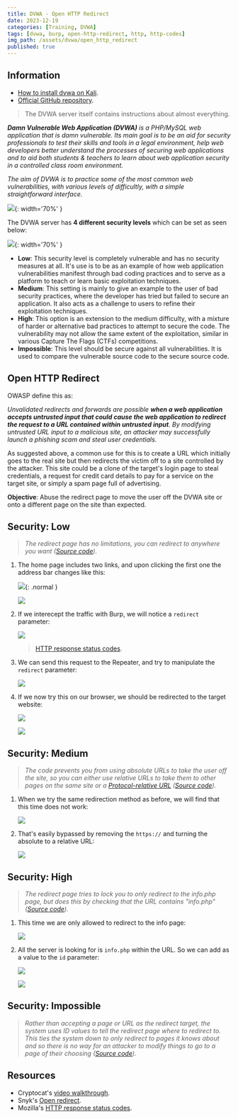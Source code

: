 ```yaml
---
title: DVWA - Open HTTP Redirect
date: 2023-12-19
categories: [Training, DVWA]
tags: [dvwa, burp, open-http-redirect, http, http-codes]
img_path: /assets/dvwa/open_http_redirect
published: true
---
```


## Information

- [How to install dvwa on Kali](https://www.kali.org/tools/dvwa/).
- [Official GitHub repository](https://github.com/digininja/DVWA).

> The DVWA server itself contains instructions about almost everything.

_**Damn Vulnerable Web Application (DVWA)** is a PHP/MySQL web application that is damn vulnerable. Its main goal is to be an aid for security professionals to test their skills and tools in a legal environment, help web developers better understand the processes of securing web applications and to aid both students & teachers to learn about web application security in a controlled class room environment._

_The aim of DVWA is to practice some of the most common web vulnerabilities, with various levels of difficultly, with a simple straightforward interface._

![](dvwa_home.png){: width='70%' }

The DVWA server has **4 different security levels** which can be set as seen below:

![](security_levels.png){: width='70%' }

- **Low**: This security level is completely vulnerable and has no security measures at all. It's use is to be as an example of how web application vulnerabilities manifest through bad coding practices and to serve as a platform to teach or learn basic exploitation techniques.
- **Medium**: This setting is mainly to give an example to the user of bad security practices, where the developer has tried but failed to secure an application. It also acts as a challenge to users to refine their exploitation techniques.
- **High**: This option is an extension to the medium difficulty, with a mixture of harder or alternative bad practices to attempt to secure the code. The vulnerability may not allow the same extent of the exploitation, similar in various Capture The Flags (CTFs) competitions.
- **Impossible**: This level should be secure against all vulnerabilities. It is used to compare the vulnerable source code to the secure source code.

## Open HTTP Redirect

 OWASP define this as:

_Unvalidated redirects and forwards are possible **when a web application accepts untrusted input that could cause the web application to redirect the request to a URL contained within untrusted input**. By modifying untrusted URL input to a malicious site, an attacker may successfully launch a phishing scam and steal user credentials._

As suggested above, a common use for this is to create a URL which initially goes to the real site but then redirects the victim off to a site controlled by the attacker. This site could be a clone of the target's login page to steal credentials, a request for credit card details to pay for a service on the target site, or simply a spam page full of advertising.

**Objective**: Abuse the redirect page to move the user off the DVWA site or onto a different page on the site than expected.

## Security: Low
> _The redirect page has no limitations, you can redirect to anywhere you want ([Source code](https://github.com/CSpanias/cspanias.github.io/blob/main/assets/dvwa/open_http_redirect/open_http_redirect_low_source.php))._

1. The home page includes two links, and upon clicking the first one the address bar changes like this:

    ![](low_home.png){: .normal }

    ![](low_quote_1.png)

2. If we interecept the traffic with Burp, we will notice a `redirect` parameter:

    ![](low_request.png)

    > [HTTP response status codes](https://developer.mozilla.org/en-US/docs/Web/HTTP/Status).

3. We can send this request to the Repeater, and try to manipulate the `redirect` parameter:

    ![](low_redirection.png)

4. If we now try this on our browser, we should be redirected to the target website:

    ![](low_browser_redirection.png)

    ![](low_browser_redirection_1.png)

## Security: Medium
> _The code prevents you from using absolute URLs to take the user off the site, so you can either use relative URLs to take them to other pages on the same site or a [Protocol-relative URL](https://en.wikipedia.org/wiki/Wikipedia:Protocol-relative_URL) ([Source code](https://github.com/CSpanias/cspanias.github.io/blob/main/assets/dvwa/open_http_redirect/open_http_redirect_medium_source.php))._

1. When we try the same redirection method as before, we will find that this time does not work:

    ![](medium_500_burp.png)

2. That's easily bypassed by removing the `https://` and turning the absolute to a relative URL:

    ![](medium_302_burp.png)

## Security: High
> _The redirect page tries to lock you to only redirect to the info.php page, but does this by checking that the URL contains "info.php" ([Source code](https://github.com/CSpanias/cspanias.github.io/blob/main/assets/dvwa/open_http_redirect/open_http_redirect_high_source.php))._

1. This time we are only allowed to redirect to the info page:

    ![](high_500.png)

2. All the server is looking for is `info.php` within the URL. So we can add as a value to the `id` parameter:

    ![](high_302.png)

    ![](high_302_browser.png)

## Security: Impossible
> _Rather than accepting a page or URL as the redirect target, the system uses ID values to tell the redirect page where to redirect to. This ties the system down to only redirect to pages it knows about and so there is no way for an attacker to modify things to go to a page of their choosing ([Source code](https://github.com/CSpanias/cspanias.github.io/blob/main/assets/dvwa/open_http_redirect/open_http_redirect_impossible_source.php))._

## Resources

- Cryptocat's [video walkthrough](https://www.youtube.com/watch?v=I5jko9mLNO4&list=PLHUKi1UlEgOJLPSFZaFKMoexpM6qhOb4Q&index=17).
- Snyk's [Open redirect](https://learn.snyk.io/lesson/open-redirect/).
- Mozilla's [HTTP response status codes](https://developer.mozilla.org/en-US/docs/Web/HTTP/Status).